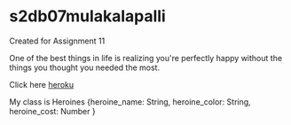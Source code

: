 # s2db07mulakalapalli
Created for Assignment 11

One of the best things in life is realizing you're perfectly happy without the things you thought you needed the most.

Click here [heroku](https://s2db42krishna.herokuapp.com/)

My class is Heroines {heroine_name: String, heroine_color: String, heroine_cost: Number }